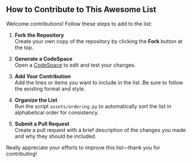 ## How to Contribute to This Awesome List

Welcome contributions! Follow these steps to add to the list:

1. **Fork the Repository**  
   Create your own copy of the repository by clicking the **Fork** button at the top.

2. **Generate a CodeSpace**  
   Open a [CodeSpace](https://github.com/features/codespaces) to edit and test your changes.

3. **Add Your Contribution**  
   Add the lines or items you want to include in the list. Be sure to follow the existing format and style.

4. **Organize the List**  
   Run the script `assets/ordering.py` to automatically sort the list in alphabetical order for consistency.

5. **Submit a Pull Request**  
   Create a pull request with a brief description of the changes you made and why they should be included.  

Really appreciate your efforts to improve this list—thank you for contributing!  
